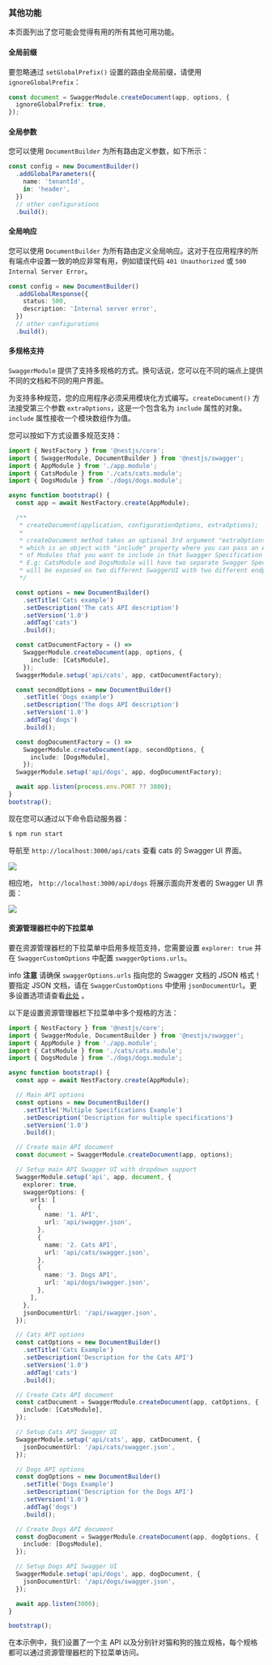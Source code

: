### 其他功能

本页面列出了您可能会觉得有用的所有其他可用功能。

#### 全局前缀

要忽略通过 `setGlobalPrefix()` 设置的路由全局前缀，请使用 `ignoreGlobalPrefix`：

```typescript
const document = SwaggerModule.createDocument(app, options, {
  ignoreGlobalPrefix: true,
});
```

#### 全局参数

您可以使用 `DocumentBuilder` 为所有路由定义参数，如下所示：

```typescript
const config = new DocumentBuilder()
  .addGlobalParameters({
    name: 'tenantId',
    in: 'header',
  })
  // other configurations
  .build();
```

#### 全局响应

您可以使用 `DocumentBuilder` 为所有路由定义全局响应。这对于在应用程序的所有端点中设置一致的响应非常有用，例如错误代码 `401 Unauthorized` 或 `500 Internal Server Error`。

```typescript
const config = new DocumentBuilder()
  .addGlobalResponse({
    status: 500,
    description: 'Internal server error',
  })
  // other configurations
  .build();
```

#### 多规格支持

`SwaggerModule` 提供了支持多规格的方式。换句话说，您可以在不同的端点上提供不同的文档和不同的用户界面。

为支持多种规范，您的应用程序必须采用模块化方式编写。`createDocument()` 方法接受第三个参数 `extraOptions`，这是一个包含名为 `include` 属性的对象。`include` 属性接收一个模块数组作为值。

您可以按如下方式设置多规范支持：

```typescript
import { NestFactory } from '@nestjs/core';
import { SwaggerModule, DocumentBuilder } from '@nestjs/swagger';
import { AppModule } from './app.module';
import { CatsModule } from './cats/cats.module';
import { DogsModule } from './dogs/dogs.module';

async function bootstrap() {
  const app = await NestFactory.create(AppModule);

  /**
   * createDocument(application, configurationOptions, extraOptions);
   *
   * createDocument method takes an optional 3rd argument "extraOptions"
   * which is an object with "include" property where you can pass an Array
   * of Modules that you want to include in that Swagger Specification
   * E.g: CatsModule and DogsModule will have two separate Swagger Specifications which
   * will be exposed on two different SwaggerUI with two different endpoints.
   */

  const options = new DocumentBuilder()
    .setTitle('Cats example')
    .setDescription('The cats API description')
    .setVersion('1.0')
    .addTag('cats')
    .build();

  const catDocumentFactory = () =>
    SwaggerModule.createDocument(app, options, {
      include: [CatsModule],
    });
  SwaggerModule.setup('api/cats', app, catDocumentFactory);

  const secondOptions = new DocumentBuilder()
    .setTitle('Dogs example')
    .setDescription('The dogs API description')
    .setVersion('1.0')
    .addTag('dogs')
    .build();

  const dogDocumentFactory = () =>
    SwaggerModule.createDocument(app, secondOptions, {
      include: [DogsModule],
    });
  SwaggerModule.setup('api/dogs', app, dogDocumentFactory);

  await app.listen(process.env.PORT ?? 3000);
}
bootstrap();
```

现在您可以通过以下命令启动服务器：

```bash
$ npm run start
```

导航至 `http://localhost:3000/api/cats` 查看 cats 的 Swagger UI 界面。

![](/assets/swagger-cats.png)

相应地， `http://localhost:3000/api/dogs` 将展示面向开发者的 Swagger UI 界面：

![](/assets/swagger-dogs.png)

#### 资源管理器栏中的下拉菜单

要在资源管理器栏的下拉菜单中启用多规范支持，您需要设置 `explorer: true` 并在 `SwaggerCustomOptions` 中配置 `swaggerOptions.urls`。

info **注意** 请确保 `swaggerOptions.urls` 指向您的 Swagger 文档的 JSON 格式！要指定 JSON 文档，请在 `SwaggerCustomOptions` 中使用 `jsonDocumentUrl`。更多设置选项请查看[此处](/openapi/introduction#setup-options) 。

以下是设置资源管理器栏下拉菜单中多个规格的方法：

```typescript
import { NestFactory } from '@nestjs/core';
import { SwaggerModule, DocumentBuilder } from '@nestjs/swagger';
import { AppModule } from './app.module';
import { CatsModule } from './cats/cats.module';
import { DogsModule } from './dogs/dogs.module';

async function bootstrap() {
  const app = await NestFactory.create(AppModule);

  // Main API options
  const options = new DocumentBuilder()
    .setTitle('Multiple Specifications Example')
    .setDescription('Description for multiple specifications')
    .setVersion('1.0')
    .build();

  // Create main API document
  const document = SwaggerModule.createDocument(app, options);

  // Setup main API Swagger UI with dropdown support
  SwaggerModule.setup('api', app, document, {
    explorer: true,
    swaggerOptions: {
      urls: [
        {
          name: '1. API',
          url: 'api/swagger.json',
        },
        {
          name: '2. Cats API',
          url: 'api/cats/swagger.json',
        },
        {
          name: '3. Dogs API',
          url: 'api/dogs/swagger.json',
        },
      ],
    },
    jsonDocumentUrl: '/api/swagger.json',
  });

  // Cats API options
  const catOptions = new DocumentBuilder()
    .setTitle('Cats Example')
    .setDescription('Description for the Cats API')
    .setVersion('1.0')
    .addTag('cats')
    .build();

  // Create Cats API document
  const catDocument = SwaggerModule.createDocument(app, catOptions, {
    include: [CatsModule],
  });

  // Setup Cats API Swagger UI
  SwaggerModule.setup('api/cats', app, catDocument, {
    jsonDocumentUrl: '/api/cats/swagger.json',
  });

  // Dogs API options
  const dogOptions = new DocumentBuilder()
    .setTitle('Dogs Example')
    .setDescription('Description for the Dogs API')
    .setVersion('1.0')
    .addTag('dogs')
    .build();

  // Create Dogs API document
  const dogDocument = SwaggerModule.createDocument(app, dogOptions, {
    include: [DogsModule],
  });

  // Setup Dogs API Swagger UI
  SwaggerModule.setup('api/dogs', app, dogDocument, {
    jsonDocumentUrl: '/api/dogs/swagger.json',
  });

  await app.listen(3000);
}

bootstrap();
```

在本示例中，我们设置了一个主 API 以及分别针对猫和狗的独立规格，每个规格都可以通过资源管理器栏的下拉菜单访问。
